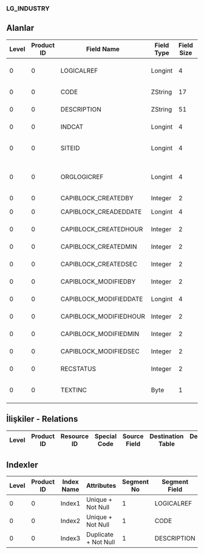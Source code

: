 ### LG_INDUSTRY

## Alanlar

**Level**|**Product ID**|**Field Name**|**Field Type**|**Field Size**|**Field Offset**|**Türkçe Açıklama**|**Expression**
-----|-----|-----|-----|-----|-----|-----|-----
0|0|LOGICALREF|Longint|4|0|Ayrıntılı Açıklama İçerir|Contains Detail Description
0|0|CODE|ZString|17|4|Sektör kodu|Sector Code
0|0|DESCRIPTION|ZString|51|21|Sektör açıklaması|Sector Description
0|0|INDCAT|Longint|4|72|Sektör kategorisi|Sector Category
0|0|SITEID|Longint|4|76|Veri Merkezi|Data Processing Site
0|0|ORGLOGICREF|Longint|4|80|Orijinal Kayıt Log. Ref.|Original Record Logical Reference
0|0|CAPIBLOCK_CREATEDBY|Integer|2|84|Oluşturan|Created By
0|0|CAPIBLOCK_CREADEDDATE|Longint|4|86|Oluşturulma Tarihi|Created Date
0|0|CAPIBLOCK_CREATEDHOUR|Integer|2|90|Oluşturulma Saati|Created Hour
0|0|CAPIBLOCK_CREATEDMIN|Integer|2|92|Oluşturulma Dakikası|Created Minute
0|0|CAPIBLOCK_CREATEDSEC|Integer|2|94|Oluşturulma Saniyesi|Created Second
0|0|CAPIBLOCK_MODIFIEDBY|Integer|2|96|Değiştiren|Modified By
0|0|CAPIBLOCK_MODIFIEDDATE|Longint|4|98|Değiştirilme Tarihi|Modified Date
0|0|CAPIBLOCK_MODIFIEDHOUR|Integer|2|102|Değiştirilme Saati|Modified Hour
0|0|CAPIBLOCK_MODIFIEDMIN|Integer|2|104|Değiştirilme Dakikası|Modified Minute
0|0|CAPIBLOCK_MODIFIEDSEC|Integer|2|106|Değiştirilme Saniyesi|Modified Second
0|0|RECSTATUS|Integer|2|108|Kayıt Durumu|Record Status
0|0|TEXTINC|Byte|1|110|Ayrıntılı Açıklama İçerir|Contains Detail Description

## İlişkiler - Relations

**Level**|**Product ID**|**Resource ID**|**Special Code**|**Source Field**|**Destination Table**|**Destination Field**|**Relation Type**|**Extra Condition**
-----|-----|-----|-----|-----|-----|-----|-----|-----

## Indexler

**Level**|**Product ID**|**Index Name**|**Attributes**|**Segment No**|**Segment Field**|**Sense**
-----|-----|-----|-----|-----|-----|-----
0|0|Index1|Unique + Not Null|1|LOGICALREF|Ascending
0|0|Index2|Unique + Not Null|1|CODE|Ascending
0|0|Index3|Duplicate + Not Null|1|DESCRIPTION|Ascending
